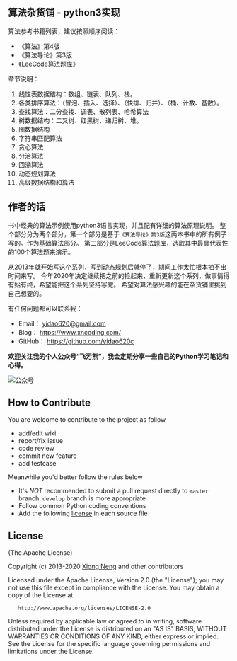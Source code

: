 ﻿## 算法杂货铺 - python3实现

算法参考书籍列表，建议按照顺序阅读：

* 《算法》第4版
* 《算法导论》第3版
* 《LeeCode算法题库》

章节说明：

1. 线性表数据结构：数组、链表、队列、栈。
2. 各类排序算法：（冒泡、插入、选择）、（快排、归并）、（桶、计数、基数）。
3. 查找算法：二分查找、调表、散列表、哈希算法
4. 树数据结构：二叉树、红黑树、递归树、堆。
5. 图数据结构
6. 字符串匹配算法
7. 贪心算法
8. 分治算法
9. 回溯算法
10. 动态规划算法
11. 高级数据结构和算法

## 作者的话

书中经典的算法示例使用python3语言实现，并且配有详细的算法原理说明。
整个部分分为两个部分，第一个部分是基于`《算法导论》第3版`这两本书中的所有例子写的。作为基础算法部分。
第二部分是LeeCode算法题库，选取其中最具代表性的100个算法题来演示。

从2013年就开始写这个系列，写到动态规划后就停了，期间工作太忙根本抽不出时间来写。
今年2020年决定继续把之前的捡起来，重新更新这个系列，做事情得有始有终，希望能把这个系列坚持写完。
希望对算法感兴趣的能在杂货铺里挑到自己想要的。

有任何问题都可以联系我：

* Email：  yidao620@gmail.com
* Blog：   https://www.xncoding.com/
* GitHub： https://github.com/yidao620c

**欢迎关注我的个人公众号“飞污熊”，我会定期分享一些自己的Python学习笔记和心得。**

![公众号](https://github.com/yidao620c/python3-cookbook/raw/master/exts/wuxiong.jpg)

## How to Contribute

You are welcome to contribute to the project as follow

* add/edit wiki
* report/fix issue
* code review
* commit new feature
* add testcase

Meanwhile you'd better follow the rules below

* It's *NOT* recommended to submit a pull request directly to `master` branch. `develop` branch is more appropriate
* Follow common Python coding conventions
* Add the following [license](#license) in each source file

## License

(The Apache License)

Copyright (c) 2013-2020 [Xiong Neng](https://www.xncoding.com/) and other contributors

Licensed under the Apache License, Version 2.0 (the "License"); 
you may not use this file except in compliance with the License. You may obtain a copy of the License at

       http://www.apache.org/licenses/LICENSE-2.0

Unless required by applicable law or agreed to in writing, 
software distributed under the License is distributed on an "AS IS" BASIS, 
WITHOUT WARRANTIES OR CONDITIONS OF ANY KIND, either express or implied. 
See the License for the specific language governing permissions and limitations under the License.
